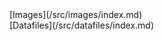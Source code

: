 <div class='linkbox'>
[Images](/src/images/index.md)<br />
[Datafiles](/src/datafiles/index.md)<br />
</div>
